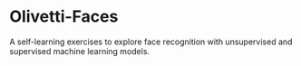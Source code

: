 # Olivetti-Faces
A self-learning exercises to explore face recognition with unsupervised and supervised machine learning models.
